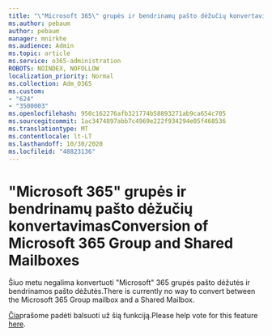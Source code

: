 ```yaml
---
title: "\"Microsoft 365\" grupės ir bendrinamų pašto dėžučių konvertavimas"
ms.author: pebaum
author: pebaum
manager: mnirkhe
ms.audience: Admin
ms.topic: article
ms.service: o365-administration
ROBOTS: NOINDEX, NOFOLLOW
localization_priority: Normal
ms.collection: Adm_O365
ms.custom:
- "624"
- "3500003"
ms.openlocfilehash: 950c162276afb321774b58893271ab9ca654c705
ms.sourcegitcommit: 1ac3474897abb7c4969e222f934294e05f468536
ms.translationtype: MT
ms.contentlocale: lt-LT
ms.lasthandoff: 10/30/2020
ms.locfileid: "48823136"
---
```

# <a name="conversion-of-microsoft-365-group-and-shared-mailboxes"></a><span data-ttu-id="63a3a-102">"Microsoft 365" grupės ir bendrinamų pašto dėžučių konvertavimas</span><span class="sxs-lookup"><span data-stu-id="63a3a-102">Conversion of Microsoft 365 Group and Shared Mailboxes</span></span>

<span data-ttu-id="63a3a-103">Šiuo metu negalima konvertuoti "Microsoft" 365 grupės pašto dėžutės ir bendrinamos pašto dėžutės.</span><span class="sxs-lookup"><span data-stu-id="63a3a-103">There is currently no way to convert between the Microsoft 365 Group mailbox and a Shared Mailbox.</span></span>

<span data-ttu-id="63a3a-104">[Čia](https://aka.ms/M365GroupToShared)prašome padėti balsuoti už šią funkciją.</span><span class="sxs-lookup"><span data-stu-id="63a3a-104">Please help vote for this feature [here](https://aka.ms/M365GroupToShared).</span></span>

